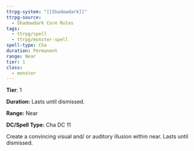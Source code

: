 ```yaml
---
ttrpg-system: "[[Shadowdark]]"
ttrpg-source:
  - Shadowdark Core Rules
tags:
  - ttrpg/spell
  - ttrpg/monster-spell
spell-type: Cha
duration: Permanent
range: Near
tier: 1
class:
  - monster
---
```

**Tier**: 1

**Duration:** Lasts until dismissed. 

**Range:** Near

**DC/Spell Type:** Cha DC 11

Create a convincing visual and/ or auditory illusion within near. Lasts until dismissed. 
